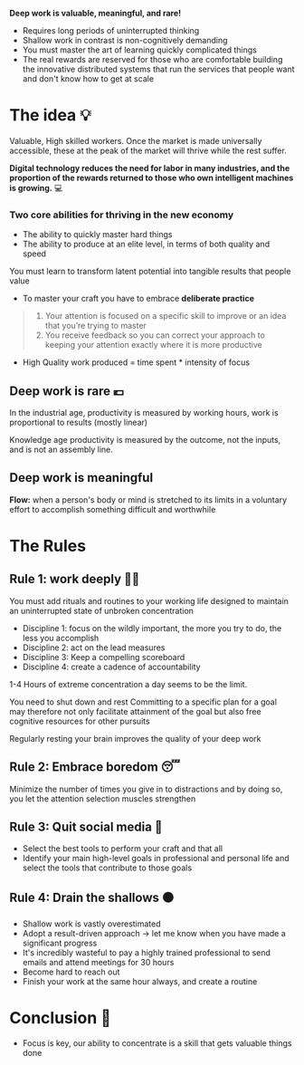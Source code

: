**Deep work is valuable, meaningful, and rare!**


- Requires long periods of uninterrupted thinking
- Shallow work in contrast is non-cognitively demanding
- You must master the art of learning quickly complicated things
- The real rewards are reserved for those who are comfortable building the innovative distributed systems that run the services that people want and don't know how to get at scale

# The idea 💡

Valuable, High skilled workers. Once the market is made universally accessible, these at the peak of the market will thrive while the rest suffer.

**Digital technology reduces the need for labor in many industries, and the proportion of the rewards returned to those who own intelligent machines is growing.** 💻

### Two core abilities for thriving in the new economy

- The ability to quickly master hard things
- The ability to produce at an elite level, in terms of both quality and speed

You must learn to transform latent potential into tangible results that people value
- To master your craft you have to embrace **deliberate practice**

>1. Your attention is focused on a specific skill to improve or an idea that you’re trying to master
>2. You receive feedback so you can correct your approach to keeping your attention exactly where it is more productive
- High Quality work produced = time spent * intensity of focus

## Deep work is rare 💶

In the industrial age, productivity is measured by working hours, work is proportional to results (mostly linear)

Knowledge age productivity is measured by the outcome, not the inputs, and is not an assembly line. 

## Deep work is meaningful

**Flow:** when a person's body or mind is stretched to its limits in a voluntary effort to accomplish something difficult and worthwhile

# The Rules

## Rule 1: work deeply 🏋️‍♂️

You must add rituals and routines to your working life designed to maintain an uninterrupted state of unbroken concentration

- Discipline 1: focus on the wildly important, the more you try to do, the less you accomplish 
- Discipline 2: act on the lead measures
- Discipline 3: Keep a compelling scoreboard
- Discipline 4: create a cadence of accountability 

1-4 Hours of extreme concentration a day seems to be the limit.

You need to shut down and rest
Committing to a specific plan for a goal may therefore not only facilitate attainment of the goal but also free cognitive resources for other pursuits

Regularly resting your brain improves the quality of your deep work

## Rule 2: Embrace boredom 😴

Minimize the number of times you give in to distractions and by doing so, you let the attention selection muscles strengthen

## Rule 3: Quit social media 📲

- Select the best tools to perform your craft and that all
- Identify your main high-level goals in professional and personal life and select the tools that contribute to those goals

## Rule 4: Drain the shallows ⚫️

- Shallow work is vastly overestimated 
- Adopt a result-driven approach -> let me know when you have made a significant progress
- It's incredibly wasteful to pay a highly trained professional to send emails and attend meetings for 30 hours
- Become hard to reach out
- Finish your work at the same hour always, and create a routine

# Conclusion 📝

- Focus is key, our ability to concentrate is a skill that gets valuable things done



